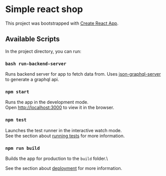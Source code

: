# Simple react shop

This project was bootstrapped with [Create React App](https://github.com/facebook/create-react-app).

## Available Scripts

In the project directory, you can run:

### `bash run-backend-server`
Runs backend server for app to fetch data from. Uses [json-graphql-server](https://github.com/marmelab/json-graphql-server)
to generate a graphql api.

### `npm start`

Runs the app in the development mode.\
Open [http://localhost:3000](http://localhost:3000) to view it in the browser.

### `npm test`

Launches the test runner in the interactive watch mode.\
See the section about [running tests](https://facebook.github.io/create-react-app/docs/running-tests) for more information.

### `npm run build`

Builds the app for production to the `build` folder.\

See the section about [deployment](https://facebook.github.io/create-react-app/docs/deployment) for more information.
